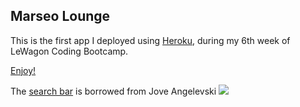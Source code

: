 ## Marseo Lounge

This is the first app I deployed using [Heroku](https://dashboard.heroku.com/apps), during my 6th week of LeWagon Coding Bootcamp.

[Enjoy!](https://marseo-mr-cocktail.herokuapp.com/)

The [search bar](https://codepen.io/AlbertFeynman/pen/BPvzWZ) is borrowed from Jove Angelevski
![](preview.gif)

